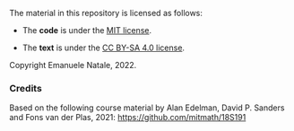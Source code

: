The material in this repository is licensed as follows:

- The **code** is under the [MIT license](https://opensource.org/licenses/MIT).

- The **text** is under the [CC BY-SA 4.0 license](https://creativecommons.org/licenses/by-sa/4.0).


Copyright Emanuele Natale, 2022. 

### Credits

Based on the following course material by Alan Edelman, David P. Sanders and Fons van der Plas, 2021: https://github.com/mitmath/18S191
